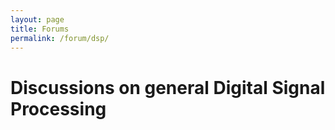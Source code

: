 ```yaml
---
layout: page
title: Forums
permalink: /forum/dsp/
---
```


# Discussions on general Digital Signal Processing

<script src="https://utteranc.es/client.js"
        repo="WVURAIL/dspira-lessons"
        issue-term="pathname"
        theme="github-light"
        crossorigin="anonymous"
        async>
</script>
